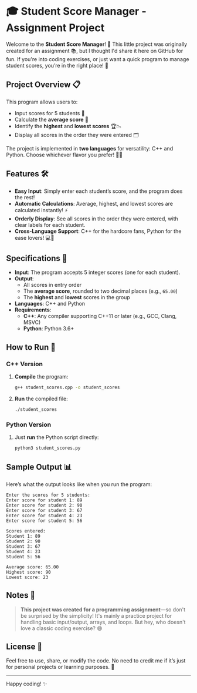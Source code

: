 # 🎓 Student Score Manager - Assignment Project

Welcome to the **Student Score Manager**! 📝 This little project was originally created for an assignment 📚, but I thought I'd share it here on GitHub for fun. If you're into coding exercises, or just want a quick program to manage student scores, you’re in the right place! 🚀

## Project Overview 📋

This program allows users to:
- Input scores for 5 students 💯
- Calculate the **average score** 🧮
- Identify the **highest** and **lowest scores** 🏆📉
- Display all scores in the order they were entered 🗂️

The project is implemented in **two languages** for versatility: C++ and Python. Choose whichever flavor you prefer! 🍫🐍

## Features 🛠️

- **Easy Input**: Simply enter each student’s score, and the program does the rest!
- **Automatic Calculations**: Average, highest, and lowest scores are calculated instantly! ⚡
- **Orderly Display**: See all scores in the order they were entered, with clear labels for each student.
- **Cross-Language Support**: C++ for the hardcore fans, Python for the ease lovers! 💻🐍

## Specifications 📐

- **Input**: The program accepts 5 integer scores (one for each student).
- **Output**:
  - All scores in entry order
  - The **average score**, rounded to two decimal places (e.g., `65.00`)
  - The **highest** and **lowest** scores in the group
- **Languages**: C++ and Python
- **Requirements**:
  - **C++**: Any compiler supporting C++11 or later (e.g., GCC, Clang, MSVC)
  - **Python**: Python 3.6+

## How to Run 🏃

### C++ Version

1. **Compile** the program:
   ```bash
   g++ student_scores.cpp -o student_scores
   ```
2. **Run** the compiled file:
   ```bash
   ./student_scores
   ```

### Python Version

1. Just **run** the Python script directly:
   ```bash
   python3 student_scores.py
   ```

## Sample Output 📊

Here’s what the output looks like when you run the program:

```
Enter the scores for 5 students:
Enter score for student 1: 89
Enter score for student 2: 90
Enter score for student 3: 67
Enter score for student 4: 23
Enter score for student 5: 56

Scores entered:
Student 1: 89
Student 2: 90
Student 3: 67
Student 4: 23
Student 5: 56

Average score: 65.00
Highest score: 90
Lowest score: 23
```

## Notes 📝

> **This project was created for a programming assignment**—so don't be surprised by the simplicity! It's mainly a practice project for handling basic input/output, arrays, and loops. But hey, who doesn't love a classic coding exercise? 😄

## License 📄

Feel free to use, share, or modify the code. No need to credit me if it’s just for personal projects or learning purposes. 🚀

---

Happy coding! ✨